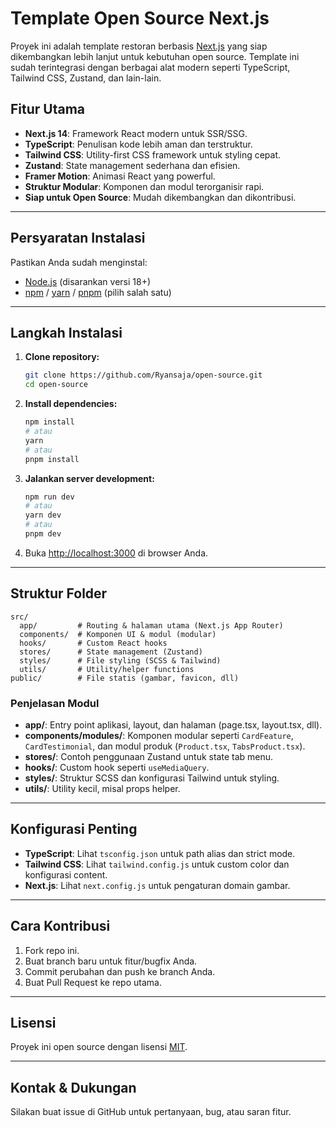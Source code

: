 # Template Open Source Next.js

Proyek ini adalah template restoran berbasis [Next.js](https://nextjs.org/) yang siap dikembangkan lebih lanjut untuk kebutuhan open source. Template ini sudah terintegrasi dengan berbagai alat modern seperti TypeScript, Tailwind CSS, Zustand, dan lain-lain.

## Fitur Utama

- **Next.js 14**: Framework React modern untuk SSR/SSG.
- **TypeScript**: Penulisan kode lebih aman dan terstruktur.
- **Tailwind CSS**: Utility-first CSS framework untuk styling cepat.
- **Zustand**: State management sederhana dan efisien.
- **Framer Motion**: Animasi React yang powerful.
- **Struktur Modular**: Komponen dan modul terorganisir rapi.
- **Siap untuk Open Source**: Mudah dikembangkan dan dikontribusi.

---

## Persyaratan Instalasi

Pastikan Anda sudah menginstal:

- [Node.js](https://nodejs.org/) (disarankan versi 18+)
- [npm](https://www.npmjs.com/) / [yarn](https://yarnpkg.com/) / [pnpm](https://pnpm.io/) (pilih salah satu)

---

## Langkah Instalasi

1. **Clone repository:**
   ```bash
   git clone https://github.com/Ryansaja/open-source.git
   cd open-source
   ```

2. **Install dependencies:**
   ```bash
   npm install
   # atau
   yarn
   # atau
   pnpm install
   ```

3. **Jalankan server development:**
   ```bash
   npm run dev
   # atau
   yarn dev
   # atau
   pnpm dev
   ```

4. Buka [http://localhost:3000](http://localhost:3000) di browser Anda.

---

## Struktur Folder

```
src/
  app/         # Routing & halaman utama (Next.js App Router)
  components/  # Komponen UI & modul (modular)
  hooks/       # Custom React hooks
  stores/      # State management (Zustand)
  styles/      # File styling (SCSS & Tailwind)
  utils/       # Utility/helper functions
public/        # File statis (gambar, favicon, dll)
```

### Penjelasan Modul

- **app/**: Entry point aplikasi, layout, dan halaman (page.tsx, layout.tsx, dll).
- **components/modules/**: Komponen modular seperti `CardFeature`, `CardTestimonial`, dan modul produk (`Product.tsx`, `TabsProduct.tsx`).
- **stores/**: Contoh penggunaan Zustand untuk state tab menu.
- **hooks/**: Custom hook seperti `useMediaQuery`.
- **styles/**: Struktur SCSS dan konfigurasi Tailwind untuk styling.
- **utils/**: Utility kecil, misal props helper.

---

## Konfigurasi Penting

- **TypeScript**: Lihat `tsconfig.json` untuk path alias dan strict mode.
- **Tailwind CSS**: Lihat `tailwind.config.js` untuk custom color dan konfigurasi content.
- **Next.js**: Lihat `next.config.js` untuk pengaturan domain gambar.

---

## Cara Kontribusi

1. Fork repo ini.
2. Buat branch baru untuk fitur/bugfix Anda.
3. Commit perubahan dan push ke branch Anda.
4. Buat Pull Request ke repo utama.

---

## Lisensi

Proyek ini open source dengan lisensi [MIT](LICENSE).

---

## Kontak & Dukungan

Silakan buat issue di GitHub untuk pertanyaan, bug, atau saran fitur.
